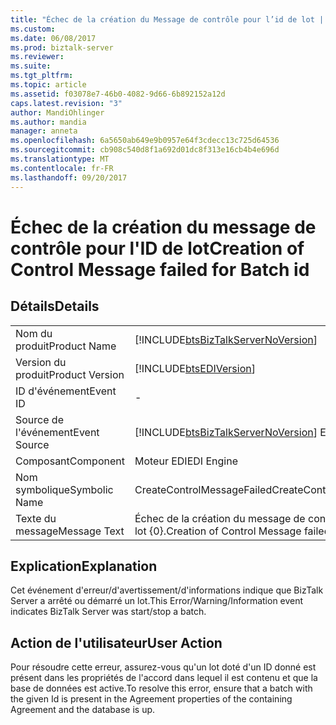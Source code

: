 ```yaml
---
title: "Échec de la création du Message de contrôle pour l’id de lot | Documents Microsoft"
ms.custom: 
ms.date: 06/08/2017
ms.prod: biztalk-server
ms.reviewer: 
ms.suite: 
ms.tgt_pltfrm: 
ms.topic: article
ms.assetid: f03078e7-46b0-4082-9d66-6b892152a12d
caps.latest.revision: "3"
author: MandiOhlinger
ms.author: mandia
manager: anneta
ms.openlocfilehash: 6a5650ab649e9b0957e64f3cdecc13c725d64536
ms.sourcegitcommit: cb908c540d8f1a692d01dc8f313e16cb4b4e696d
ms.translationtype: MT
ms.contentlocale: fr-FR
ms.lasthandoff: 09/20/2017
---
```

# <a name="creation-of-control-message-failed-for-batch-id"></a><span data-ttu-id="6ae02-102">Échec de la création du message de contrôle pour l'ID de lot</span><span class="sxs-lookup"><span data-stu-id="6ae02-102">Creation of Control Message failed for Batch id</span></span>
## <a name="details"></a><span data-ttu-id="6ae02-103">Détails</span><span class="sxs-lookup"><span data-stu-id="6ae02-103">Details</span></span>  
  
|||  
|-|-|  
|<span data-ttu-id="6ae02-104">Nom du produit</span><span class="sxs-lookup"><span data-stu-id="6ae02-104">Product Name</span></span>|[!INCLUDE[btsBizTalkServerNoVersion](../includes/btsbiztalkservernoversion-md.md)]|  
|<span data-ttu-id="6ae02-105">Version du produit</span><span class="sxs-lookup"><span data-stu-id="6ae02-105">Product Version</span></span>|[!INCLUDE[btsEDIVersion](../includes/btsediversion-md.md)]|  
|<span data-ttu-id="6ae02-106">ID d'événement</span><span class="sxs-lookup"><span data-stu-id="6ae02-106">Event ID</span></span>|-|  
|<span data-ttu-id="6ae02-107">Source de l'événement</span><span class="sxs-lookup"><span data-stu-id="6ae02-107">Event Source</span></span>|[!INCLUDE[btsBizTalkServerNoVersion](../includes/btsbiztalkservernoversion-md.md)]<span data-ttu-id="6ae02-108"> EDI</span><span class="sxs-lookup"><span data-stu-id="6ae02-108"> EDI</span></span>|  
|<span data-ttu-id="6ae02-109">Composant</span><span class="sxs-lookup"><span data-stu-id="6ae02-109">Component</span></span>|<span data-ttu-id="6ae02-110">Moteur EDI</span><span class="sxs-lookup"><span data-stu-id="6ae02-110">EDI Engine</span></span>|  
|<span data-ttu-id="6ae02-111">Nom symbolique</span><span class="sxs-lookup"><span data-stu-id="6ae02-111">Symbolic Name</span></span>|<span data-ttu-id="6ae02-112">CreateControlMessageFailed</span><span class="sxs-lookup"><span data-stu-id="6ae02-112">CreateControlMessageFailed</span></span>|  
|<span data-ttu-id="6ae02-113">Texte du message</span><span class="sxs-lookup"><span data-stu-id="6ae02-113">Message Text</span></span>|<span data-ttu-id="6ae02-114">Échec de la création du message de contrôle pour l'ID de lot {0}.</span><span class="sxs-lookup"><span data-stu-id="6ae02-114">Creation of Control Message failed for Batch id {0}.</span></span>|  
  
## <a name="explanation"></a><span data-ttu-id="6ae02-115">Explication</span><span class="sxs-lookup"><span data-stu-id="6ae02-115">Explanation</span></span>  
 <span data-ttu-id="6ae02-116">Cet événement d'erreur/d'avertissement/d'informations indique que BizTalk Server a arrêté ou démarré un lot.</span><span class="sxs-lookup"><span data-stu-id="6ae02-116">This Error/Warning/Information event indicates BizTalk Server was start/stop a batch.</span></span>  
  
## <a name="user-action"></a><span data-ttu-id="6ae02-117">Action de l'utilisateur</span><span class="sxs-lookup"><span data-stu-id="6ae02-117">User Action</span></span>  
 <span data-ttu-id="6ae02-118">Pour résoudre cette erreur, assurez-vous qu'un lot doté d'un ID donné est présent dans les propriétés de l'accord dans lequel il est contenu et que la base de données est active.</span><span class="sxs-lookup"><span data-stu-id="6ae02-118">To resolve this error, ensure that a batch with the given Id is present in the Agreement properties of the containing Agreement and the database is up.</span></span>